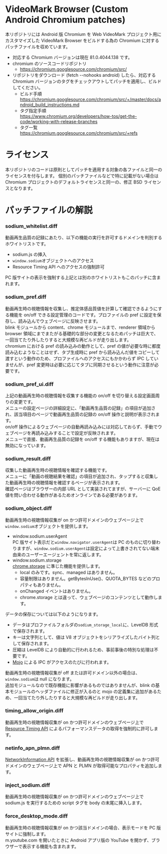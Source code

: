 # VideoMark Browser (Custom Android Chromium patches)
本リポジトリには Android 版 Chromium を Web VideoMark プロジェクト用にカスタマイズした VideoMark Browser をビルドする為の Chromium に対するパッチファイルを収めています。

* 対応する Chromium バージョンは現在 81.0.4044.138 です。
* chromium のソースコードリポジトリ
  * https://chromium.googlesource.com/chromium/src/  
* リポジトリをダウンロード (fetch --nohooks android) したら、対応する Chromium バージョンのタグをチェックアウトしてパッチを適用し、ビルドしてください。
  * ビルド手順  
  https://chromium.googlesource.com/chromium/src/+/master/docs/android_build_instructions.md
  * タグ指定手順  
  https://www.chromium.org/developers/how-tos/get-the-code/working-with-release-branches
  * タグ一覧  
  https://chromium.googlesource.com/chromium/src/+refs

# ライセンス
本リポジトリのコードは原則としてパッチを適用する対象の各ファイルと同一のライセンスを付与します。
個別のパッチファイルなどで特に記載がない場合は Chromium プロジェクトのデフォルトライセンスと同一の、修正 BSD ライセンスとなります。

# パッチファイルの解説
### sodium_whitelist.diff
動画再生品質の記録にあたり、以下の機能の実行を許可するドメインを判別するホワイトリストです。
- sodium.js の挿入
- ```window.sodium```オブジェクトへのアクセス
- Resource Timing API へのアクセスの強制許可

PC 版サイトの表示を強制する上記とは別のホワイトリストもこのパッチに含まれます。

### sodium_pref.diff
動画再生時の視聴情報を収集し、推定体感品質値を計算して確認できるようにする機能を on/off できる設定管理のコードです。プロファイルの pref に設定を保存し、読み込んでウェブページに反映させます。  
blink モジュールから content、chrome モジュールまで、renderer 領域から browser 領域にまでまたがる基礎的な部分の変更となるためパッチは巨大で、一回当てたり外したりすると大規模な再ビルドが走り出します。  
chromium における pref の読み込みの動作として、pref の値が必要な時に都度読み込むようなことはせず、タブ生成時に pref から読み込んだ値をコピーして渡すという動作のため、プロファイルへのアクセスにもかかわらず IPC していませんが、pref 変更時は必要に応じてタブに同期させるという動作に注意が必要です。

### sodium_pref_ui.diff
上記の動画再生時の視聴情報を収集する機能の on/off を切り替える設定画面周りの変更です。  
メニューの設定ページの詳細設定に、「動画再生品質の記録」の項目が追加され、該当項目のページで動画再生品質の記録の on/off 操作と説明が表示されます。  
on/off 操作によるウェブページの自動再読み込みには対応しておらず、手動でウェブページを再読み込みすることで設定が反映されます。  
メニューで直接、動画再生品質の記録を on/off する機能もありますが、現在は無効になっています。

### sodium_result.diff
収集した動画再生時の視聴情報を確認する機能です。  
メニューに「動画の視聴結果を確認」の項目が追加され、タップすると収集した動画再生時の視聴情報を確認するページが表示されます。  
確認ページはブラウザーの内部 URL として実装されてますが、サーバーに QoE 値を問い合わせる動作があるためオンラインである必要があります。

### sodium_object.diff
動画再生時の視聴情報収集が on かつ許可ドメインのウェブページ上で```window.sodium```オブジェクトを提供します。
- window.sodium.userAgent  
PC 版サイト表示だと```window.navigator.userAgent```は PC のものに切り替わりますが、```window.sodium.userAgent```は設定によって上書きされてない端末由来のユーザーエージェントを常に返します。
- window.sodium.storage  
[chrome.storage](https://developer.chrome.com/extensions/storage) に準じた機能を提供します。
  - local のみです。sync、managed はありません。
  - 容量制限はありません。getBytesInUse()、QUOTA_BYTES などのプロパティもありません。
  - onChanged イベントはありません。
  - chrome.storage とは違って、ウェブページのコンテンツとして動作します。

データの保存については以下のようになります。
- データはプロファイルフォルダの```sodium_storage_local```に、LevelDB 形式で保存されます。
- キーは文字列として、値は V8 オブジェクトをシリアライズしたバイト列として保存されます。
- 圧縮は LevelDB により自動的に行われるため、事前事後の特別な処理は不要です。
- [Mojo](https://chromium.googlesource.com/chromium/src/+/master/mojo/README.md) による IPC がアクセスのたびに行われます。

動画再生時の視聴情報収集が off または許可ドメイン以外の場合は、```window.sodium```は null になります。  
追加モジュールなので既存機能に影響があるものではありませんが、blink の基本モジュールのヘッダファイルに修正が入るのと mojo の定義集に追加があるため、一回当てたり外したりすると大規模な再ビルドが走り出します。

### timing_allow_origin.diff
動画再生時の視聴情報収集が on かつ許可ドメインのウェブページ上で [Resource Timing API](https://developer.mozilla.org/en-US/docs/Web/API/Resource_Timing_API) によるパフォーマンスデータの取得を強制的に許可します。

### netinfo_apn_plmn.diff
[NetworkInformation API](https://developer.mozilla.org/ja/docs/Web/API/NetworkInformation) を拡張し、動画再生時の視聴情報収集が on かつ許可ドメインのウェブページ上で APN と PLMN が取得可能なプロパティを追加します。

### inject_sodium.diff
動画再生時の視聴情報収集が on かつ許可ドメインのウェブページ上で sodium.js を実行するための script タグを body の末尾に挿入します。

### force_desktop_mode.diff
動画再生時の視聴情報収集が on かつ該当ドメインの場合、表示モードを PC 版サイトに強制します。  
m.youtube.com を開いたときに Android アプリ版の YouTube を開かず、ブラウザーで表示する機能も含まれます。
